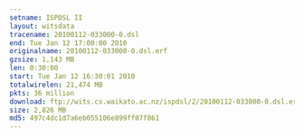 ```yaml
---
setname: ISPDSL II
layout: witsdata
tracename: 20100112-033000-0.dsl
end: Tue Jan 12 17:00:00 2010
originalname: 20100112-033000-0.dsl.erf
gzsize: 1,143 MB
len: 0:30:00
start: Tue Jan 12 16:30:01 2010
totalwirelen: 21,474 MB
pkts: 36 million
download: ftp://wits.cs.waikato.ac.nz/ispdsl/2/20100112-033000-0.dsl.erf.gz
size: 2,826 MB
md5: 497c4dc1d7a6eb055106e899ff07f861
---
```

